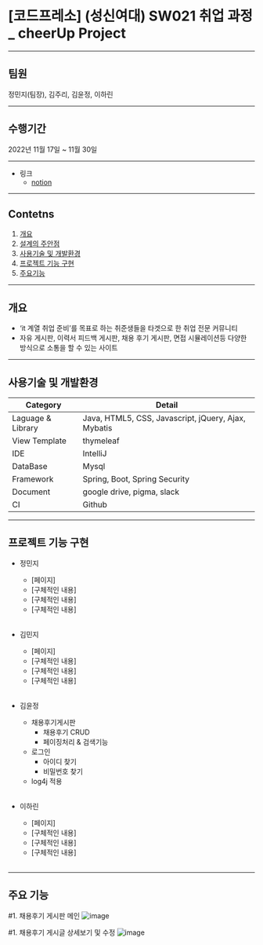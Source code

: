 # [코드프레소] (성신여대) SW021 취업 과정_ cheerUp Project
------------
## 팀원 
정민지(팀장), 김주리, 김윤정, 이하린

------------
## 수행기간
2022년 11월 17일 ~ 11월 30일

------------
- 링크<br>
  + [notion](https://www.notion.so/CodePresso-3a8f5bd6852a4c5f81f68435e515cdf1)<br>

------------
## Contetns

1. [개요](#개요)
2. [설계의 주안점](#설계의-주안점)
3. [사용기술 및 개발환경](#사용기술-및-개발환경)
4. [프로젝트 기능 구현](#프로젝트-기능-구현)
5. [주요기능](#주요기능)

------------

## 개요
+ ‘it 계열 취업 준비’를 목표로 하는 취준생들을 타겟으로 한 취업 전문 커뮤니티
+ 자유 게시판, 이력서 피드백 게시판, 채용 후기 게시판, 면접 시뮬레이션등 다양한 방식으로 소통을 할 수 있는 사이트

------------

## 사용기술 및 개발환경


Category | Detail
---- | ----
Laguage & Library |  Java, HTML5, CSS, Javascript, jQuery, Ajax, Mybatis
View Template | thymeleaf
IDE | IntelliJ
DataBase | Mysql
Framework | Spring, Boot, Spring Security
Document | google drive, pigma, slack
CI | Github


------------
## 프로젝트 기능 구현

- 정민지
  - [페이지]
   - [구체적인 내용]
   - [구체적인 내용]
   - [구체적인 내용]
<br><br>

- 김민지
  - [페이지]
   - [구체적인 내용]
   - [구체적인 내용]
   - [구체적인 내용]
 <br><br>
   
- 김윤정 
  - 채용후기게시판
    - 채용후기 CRUD
    - 페이징처리 & 검색기능
  - 로그인
    - 아이디 찾기
    - 비밀번호 찾기
  - log4j 적용
<br><br>  

- 이하린  
  - [페이지]
   - [구체적인 내용]
   - [구체적인 내용]
   - [구체적인 내용] 
  <br><br>
------------
## 주요 기능

#1. 채용후기 게시판 메인
![image](https://user-images.githubusercontent.com/82187403/204689436-b10512d2-77e1-4ebd-8910-716397707b69.png)

#1. 채용후기 게시글 상세보기 및 수정
![image](https://user-images.githubusercontent.com/82187403/204689446-1248b2e7-787e-4d60-aa3e-c0aecccc4144.png)


